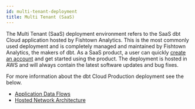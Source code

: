 ```yaml
---
id: multi-tenant-deployment
title: Multi Tenant (SaaS)
---
```


The Multi Tenant (SaaS) deployment environment refers to the SaaS dbt Cloud application hosted by Fishtown Analytics. This is the most commonly used deployment and is completely managed and maintained by Fishtown Analytics, the makers of dbt. As a SaaS product, a user can quickly [create an account](https://www.getdbt.com/signup/) and get started using the product. The deployment is hosted in AWS and will always contain the latest software updates and bug fixes.

For more information about the dbt Cloud Production deployment see the below.

- [Application Data Flows](/docs/dbt-cloud/deployments/deployment-architecture#application-data-flows)
- [Hosted Network Architecture](/docs/dbt-cloud/deployments/deployment-architecture#hosted-network-architecture)
